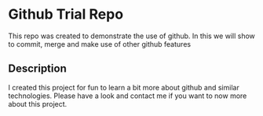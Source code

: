 # Github Trial Repo
This repo was created to demonstrate the use of github. In this we will show to commit, merge and make use of other github features 

## Description 
I created this project for fun to learn a bit more about github and similar technologies. Please have a look and contact me if you want to now more about this project. 
